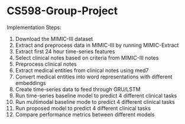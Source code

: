 # CS598-Group-Project
Implementation Steps:
1. Download the MIMIC-III dataset
2. Extract and preprocess data in MIMIC-III by running MIMIC-Extract
3. Extract first 24 hour time-series features
4. Select clinical notes based on criteria from MIMIC-III notes
5. Preprocess clinical notes
6. Extract medical entities from clinical notes using med7
7. Convert medical entities into word representations with different embeddings
8. Create time-series data to feed through GRU/LSTM
9. Run time-series baseline model to predict 4 different clinical tasks
10. Run multimodal baseline mode to predict 4 different clinical tasks
11. Run proposed model to predict 4 different clinical tasks
12. Compare performance metrics between different models
